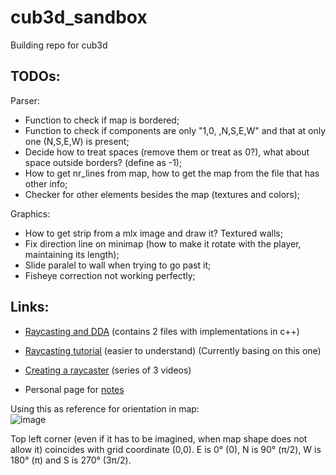 # cub3d_sandbox
Building repo for cub3d

## TODOs:
Parser:
- Function to check if map is bordered;
- Function to check if components are only "1,0, ,N,S,E,W" and that at only one (N,S,E,W) is present;
- Decide how to treat spaces (remove them or treat as 0?), what about space outside borders? (define as -1);
- How to get nr_lines from map, how to get the map from the file that has other info;
- Checker for other elements besides the map (textures and colors);   

Graphics:
- How to get strip from a mlx image and draw it? Textured walls;
- Fix direction line on minimap (how to make it rotate with the player, maintaining its length);
- Slide paralel to wall when trying to go past it;
- Fisheye correction not working perfectly;

## Links:
- [Raycasting and DDA](https://lodev.org/cgtutor/raycasting.html) (contains 2 files with implementations in c++)
- [Raycasting tutorial](https://permadi.com/1996/05/ray-casting-tutorial-table-of-contents/) (easier to understand) (Currently basing on this one)
- [Creating a raycaster](https://www.youtube.com/watch?v=gYRrGTC7GtA) (series of 3 videos)

- Personal page for [notes](https://spicy-dirigible-2b6.notion.site/Cub3D-cc92684cfbf64eb8ae13841b32ea4603?pvs=4)

Using this as reference for orientation in map:   
![image](https://github.com/damachad/cub3d_sandbox/assets/128734978/dfe879ec-18be-4987-a7c4-a59e359449b4)

Top left corner (even if it has to be imagined, when map shape does not allow it) coincides with grid coordinate (0,0). E is 0° (0), N is 90° (π/2), W is 180° (π) and S is 270° (3π/2).
